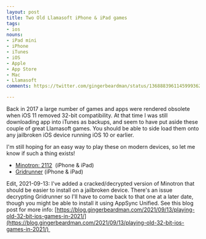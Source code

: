 ```yaml
---
layout: post
title: Two Old Llamasoft iPhone & iPad games
tags:
- ios
nouns:
- iPad mini
- iPhone
- iTunes
- iOS
- Apple
- App Store
- Mac
- Llamasoft
comments: https://twitter.com/gingerbeardman/status/1368883961145999362

---
```


Back in 2017 a large number of games and apps were rendered obsolete when iOS 11 removed 32-bit compatibility. At that time I was still downloading app into iTunes as backups, and seem to have put aside these couple of great Llamasoft games. You should be able to side load them onto any jailbroken iOS device running iOS 10 or earlier.

I'm still hoping for an easy way to play these on modern devices, so let me know if such a thing exists!

- [Minotron: 2112](https://archive.org/details/minotron-2112)  (iPhone & iPad)
- [Gridrunner](https://archive.org/details/gridrunner-ios) (iPhone & iPad)

Edit, 2021-09-13: I've added a cracked/decrypted version of Minotron that should be easier to install on a jailbroken device. There's an issue decrypting Gridrunner so I'll have to come back to that one at a later date, though you might be able to install it using AppSync Unified. See this blog post for more info: [https://blog.gingerbeardman.com/2021/09/13/playing-old-32-bit-ios-games-in-2021/](https://blog.gingerbeardman.com/2021/09/13/playing-old-32-bit-ios-games-in-2021/) 
